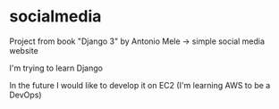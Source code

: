 # socialmedia

Project from book "Django 3" by Antonio Mele -> simple social media website

I'm trying to learn Django

In the future I would like to develop it on EC2 (I'm learning AWS to be a DevOps)
